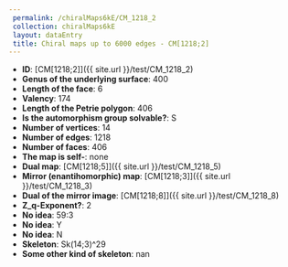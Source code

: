 ```yaml
--- 
 permalink: /chiralMaps6kE/CM_1218_2 
 collection: chiralMaps6kE
 layout: dataEntry
 title: Chiral maps up to 6000 edges - CM[1218;2]
---
```


- **ID**: [CM[1218;2]]({{ site.url }}/test/CM_1218_2)
- **Genus of the underlying surface**: 400
- **Length of the face**: 6
- **Valency**: 174
- **Length of the Petrie polygon**: 406
- **Is the automorphism group solvable?**: S
- **Number of vertices**: 14
- **Number of edges**: 1218
- **Number of faces**: 406
- **The map is self-**: none
- **Dual map**: [CM[1218;5]]({{ site.url }}/test/CM_1218_5)
- **Mirror (enantihomorphic) map**: [CM[1218;3]]({{ site.url }}/test/CM_1218_3)
- **Dual of the mirror image**: [CM[1218;8]]({{ site.url }}/test/CM_1218_8)
- **Z_q-Exponent?**: 2
- **No idea**:  59:3
- **No idea**: Y
- **No idea**: N
- **Skeleton**: Sk(14;3)^29
- **Some other kind of skeleton**: nan
